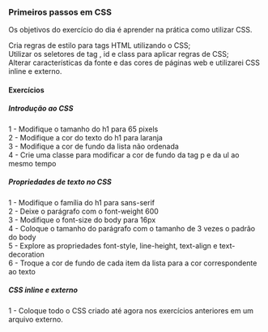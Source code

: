 ### Primeiros passos em CSS

Os objetivos do exercício do dia é aprender na prática como utilizar CSS.

Cria regras de estilo para tags HTML utilizando o CSS;\
Utilizar os seletores de tag , id e class para aplicar regras de CSS;\
Alterar características da fonte e das cores de páginas web e utilizarei CSS inline e externo.

#### Exercícios

##### Introdução ao CSS

1 - Modifique o tamanho do h1 para 65 pixels\
2 - Modifique a cor do texto do h1 para laranja\
3 - Modifique a cor de fundo da lista não ordenada\
4 - Crie uma classe para modificar a cor de fundo da tag p e da ul ao mesmo tempo

##### Propriedades de texto no CSS

1 - Modifique o família do h1 para sans-serif\
2 - Deixe o parágrafo com o font-weight 600\
3 - Modifique o font-size do body para 16px\
4 - Coloque o tamanho do parágrafo com o tamanho de 3 vezes o padrão do body\
5 - Explore as propriedades font-style, line-height, text-align e text-decoration\
6 - Troque a cor de fundo de cada item da lista para a cor correspondente ao texto

##### CSS inline e externo

1 - Coloque todo o CSS criado até agora nos exercícios anteriores em um arquivo externo.
